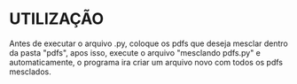 # UTILIZAÇÃO
Antes de executar o arquivo .py, coloque os pdfs que deseja mesclar dentro da pasta "pdfs", apos isso, execute o arquivo "mesclando pdfs.py" e automaticamente, o programa ira criar um arquivo novo com todos os pdfs mesclados.
